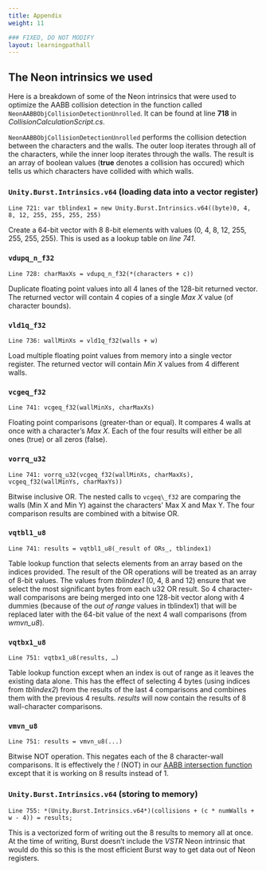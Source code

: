 ```yaml
---
title: Appendix
weight: 11

### FIXED, DO NOT MODIFY
layout: learningpathall
---
```

## The Neon intrinsics we used
Here is a breakdown of some of the Neon intrinsics that were used to optimize the AABB collision detection in the function called `NeonAABBObjCollisionDetectionUnrolled`. It can be found at line **718** in _CollisionCalculationScript.cs_.

`NeonAABBObjCollisionDetectionUnrolled` performs the collision detection between the characters and the walls. The outer loop iterates through all of the characters, while the inner loop iterates through the walls. The result is an array of boolean values (**true** denotes a collision has occured) which tells us which characters have collided with which walls.

### `Unity.Burst.Intrinsics.v64` (loading data into a vector register)
```
Line 721: var tblindex1 = new Unity.Burst.Intrinsics.v64((byte)0, 4, 8, 12, 255, 255, 255, 255)
```
Create a 64-bit vector with 8 8-bit elements with values (0, 4, 8, 12, 255, 255, 255, 255). This is used as a lookup table on _line 741_.

### `vdupq_n_f32`
```
Line 728: charMaxXs = vdupq_n_f32(*(characters + c))
```
Duplicate floating point values into all 4 lanes of the 128-bit returned vector. The returned vector will contain 4 copies of a single _Max X_ value (of character bounds).

### `vld1q_f32`
```
Line 736: wallMinXs = vld1q_f32(walls + w)
```
Load multiple floating point values from memory into a single vector register. The returned vector will contain _Min X_ values from 4 different walls.

### `vcgeq_f32`
```
Line 741: vcgeq_f32(wallMinXs, charMaxXs)
```
Floating point comparisons (greater-than or equal). It compares 4 walls at once with a character’s _Max X_. Each of the four results will either be all ones (true) or all zeros (false).

### `vorrq_u32`
```
Line 741: vorrq_u32(vcgeq_f32(wallMinXs, charMaxXs), vcgeq_f32(wallMinYs, charMaxYs))
```
Bitwise inclusive OR. The nested calls to `vcgeq\_f32` are comparing the walls (Min X and Min Y) against the characters' Max X and Max Y. The four comparison results are combined with a bitwise OR. 

### `vqtbl1_u8`
```
Line 741: results = vqtbl1_u8(_result of ORs_, tblindex1)
```
Table lookup function that selects elements from an array based on the indices provided. The result of the OR operations will be treated as an array of 8-bit values. The values from _tblindex1_ (0, 4, 8 and 12) ensure that we select the most significant bytes from each u32 OR result. So 4 character-wall comparisons are being merged into one 128-bit vector along with 4 dummies (because of the _out of range_ values in tblindex1) that will be replaced later with the 64-bit value of the next 4 wall comparisons (from _wmvn_u8_).

### `vqtbx1_u8`
```
Line 751: vqtbx1_u8(results, …)
```
Table lookup function except when an index is out of range as it leaves the existing data alone. This has the effect of selecting 4 bytes (using indices from _tblindex2_) from the results of the last 4 comparisons and combines them with the previous 4 results. _results_ will now contain the results of 8 wall-character comparisons.

### `vmvn_u8`
```
Line 751: results = vmvn_u8(...)
```
Bitwise NOT operation. This negates each of the 8 character-wall comparisons. It is effectively the _!_ (NOT) in our [AABB intersection function](/learning-paths/smartphones-and-mobile/using-neon-intrinsics-to-optimize-unity-on-android/5-the-optimizations#the-aabb-intersection-function) except that it is working on 8 results instead of 1.

### `Unity.Burst.Intrinsics.v64` (storing to memory)
```
Line 755: *(Unity.Burst.Intrinsics.v64*)(collisions + (c * numWalls + w - 4)) = results;
```
This is a vectorized form of writing out the 8 results to memory all at once. At the time of writing, Burst doesn’t include the _VSTR_ Neon intrinsic that would do this so this is the most efficient Burst way to get data out of Neon registers.
